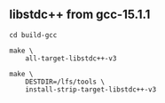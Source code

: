 ## libstdc++ from gcc-15.1.1

```shell
cd build-gcc

make \
    all-target-libstdc++-v3

make \
    DESTDIR=/lfs/tools \
    install-strip-target-libstdc++-v3
```
